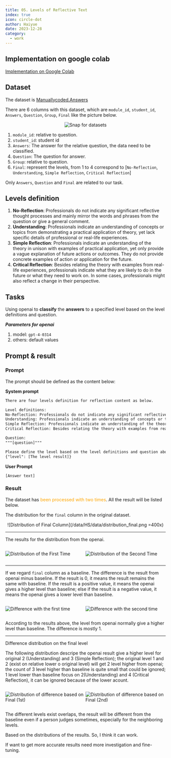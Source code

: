 ```yaml
---
title: 05. Levels of Reflective Text
index: true
icon: circle-dot
author: Haiyue
date: 2023-12-28
category:
  - work
---
```

## Implementation on google colab

[Implementation on Google Colab](https://colab.research.google.com/drive/1EPxMGd9swV3lnJuVThK3cAepl6zrlX0w?usp=sharing)

## Dataset 
The dataset is [Manuallycoded.Answers](/data/HS/data/Manuallycoded.Answers.csv)

There are 6 columns with this dataset, which are `module_id`, `student_id`, `Answers`, `Question`, `Group`, `Final` like the picture below.
<center>

![Snap for datasets](/data/HS/data/dataset.png)
</center>

1. `module_id`: relative to question.
2. `student_id`: student id
3. `Answers`: The answer for the relative question, the data need to be classified.
4. `Question`: The question for answer.
5. `Group`: relative to question.
6. `Final`: represent the levels, from 1 to 4 correspond to [`No-Reflection`, `Understanding`, `Simple Reflection`, `Critical Reflection`]

Only `Answers`, `Question` and `Final` are related to our task.

## Levels definition

1. **No-Reflection**: Professionals do not indicate any significant reflective thought processes and mainly mirror the words and phrases from the question or give a general comment.
2. **Understanding**: Professionals indicate an understanding of concepts or topics from demonstrating a practical application of theory, yet lack specific details of professional or real-life experiences.
3. **Simple Reflection**: Professionals indicate an understanding of the theory in unison with examples of practical application, yet only provide a vague explanation of future actions or outcomes. They do not provide concrete examples of action or application for the future.
4. **Critical Reflection**: Besides relating the theory with examples from real-life experiences, professionals indicate what they are likely to do in the future or what they need to work on. In some cases, professionals might also reflect a change in their perspective.

## Tasks
Using openai to **classify** the **answers** to a specified level based on the level definitions and question.

***Parameters for openai***
1. model: `gpt-4-0314`
2. others: default values

## Prompt & result
### Prompt
The prompt should be defined as the content below:

**System prompt**
``` txt
There are four levels definition for reflection content as below.

Level definitions:
No-Reflection: Professionals do not indicate any significant reflective thought processes and mainly mirror the words and phrases from the question or give a general comment.
Understanding: Professionals indicate an understanding of concepts or topics from demonstrating a practical application of theory, yet lack specific details of professional or real-life experiences.
Simple Reflection: Professionals indicate an understanding of the theory in unison with examples of practical application, yet only provide a vague explanation of future actions or outcomes. They do not provide concrete examples of action or application for the future.
Critical Reflection: Besides relating the theory with examples from real-life experiences, professionals indicate what they are likely to do in the future or what they need to work on. In some cases, professionals might also reflect a change in their perspective.

Question:
"""[question]"""

Please define the level based on the level definitions and question above. The result should be json format, like 
{"level": [The level result]}
```

**User Prompt**
``` text
[Answer text]
```

### Result
The dataset has <span style="color:orange">been processed with two times</span>. All the result will be listed below.

The distribution for the `final` column in the original dataset.
<center>
![Distribution of Final Column](/data/HS/data/distribution_final.png =400x)
</center>

---

The results for the distribution from the openai.
<div style="display: flex">
<div style="flex:1">

![Distribution of the First Time](/data/HS/data/distribution_first.png) 
</div>
<div style="flex:1">

![Distribution of the Second Time](/data/HS/data/distribution_second.png)
</div>
</div>

---
If we regard `final` column as a baseline. The difference is the result from openai minus baseline. If the result is 0, it means the result remains the same with baseline. If the result is a positive value, it means the openai gives a higher level than baseline; else if the result is a negative value, it means the openai gives a lower level than baseline.
<div style="display: flex">
<div style="flex:1">

![Difference with the first time](/data/HS/data/diff_1st.png)
</div>
<div style="flex:1">

![Difference with the second time](/data/HS/data/diff_2nd.png)
</div>
</div>

According to the results above, the level from openai normally give a higher level than baseline. The difference is mostly 1.

---
Difference distribution on the final level

The following distribution descripe the openai result give a higher level for original 2 (Understanding) and 3 (Simple Reflection); the original level 1 and 2 (exist on relative lower o original level) will get 2 level higher from openai; the count of 3 level higher than baseline is quite small that could be ignored; 1 level lower than baseline focus on 2(Understanding) and 4 (Critical Reflection), it can be ignored because of the lower acount.

<div style="display: flex">
<div style="flex:1">

![Distribution of difference based on `Final` (1st)](/data/HS/data/dis_diff_final_1st.png)
</div>
<div style="flex:1">

![Distribution of difference based on `Final` (2nd)](/data/HS/data/dis_diff_final_2nd.png)
</div>
</div>

The different levels exist overlaps, the result will be different from the baseline even if a person judges sometimes, especially for the neighboring levels.

Based on the distributions of the results. So, I think it can work.

If want to get more accurate results need more investigation and fine-tuning.